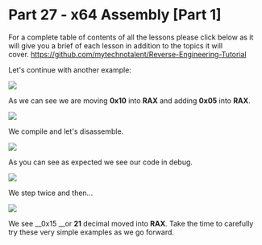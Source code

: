 # Part 27 - x64 Assembly \[Part 1\]

For a complete table of contents of all the lessons please click below as it will give you a brief of each lesson in addition to the topics it will cover.&nbsp;https://github.com/mytechnotalent/Reverse-Engineering-Tutorial

Let's continue with another example:

<div class="slate-resizable-image-embed slate-image-embed__resize-full-width"><img src="https://media-exp1.licdn.com/dms/image/C4E12AQEfqz2y8IXjmg/article-inline_image-shrink_1000_1488/0/1550829629337?e=1614211200&amp;v=beta&amp;t=__tUcBq9YEaI2EDSCxLW_QSYiedxN3ypuB6BKVcmG_g"/></div>

As we can see we are moving __0x10__ into __RAX__ and adding __0x05__ into __RAX__.

<div class="slate-resizable-image-embed slate-image-embed__resize-full-width"><img src="https://media-exp1.licdn.com/dms/image/C4E12AQGhL0q5wm0INQ/article-inline_image-shrink_1000_1488/0/1550829671542?e=1614211200&amp;v=beta&amp;t=uNtrsshbiDzX4IdQMRx8xOIxurZl1zKCnRHYkKMSChI"/></div>

We compile and let's disassemble.

<div class="slate-resizable-image-embed slate-image-embed__resize-full-width"><img src="https://media-exp1.licdn.com/dms/image/C4E12AQFb2yVTXfVaPQ/article-inline_image-shrink_1000_1488/0/1550829696687?e=1614211200&amp;v=beta&amp;t=R396qzfoyf8eOSNanMe8uTS5z4fh5tlnG6v4CsRyyvI"/></div>

As you can see as expected we see our code in debug.

<div class="slate-resizable-image-embed slate-image-embed__resize-full-width"><img src="https://media-exp1.licdn.com/dms/image/C4E12AQEIIoJtk0Cgew/article-inline_image-shrink_1000_1488/0/1550829787663?e=1614211200&amp;v=beta&amp;t=Jb8t4Mp5WNYxO4QGVcZMfACm4DIKqwDcEcToYDt1wgw"/></div>

We step twice and then...

<div class="slate-resizable-image-embed slate-image-embed__resize-full-width"><img src="https://media-exp1.licdn.com/dms/image/C4E12AQEruNpLl5kGGA/article-inline_image-shrink_1000_1488/0/1550829821644?e=1614211200&amp;v=beta&amp;t=Nm1YKTkHv2NRQyCiTgoOdzDhuT_AcQf_hhj6eMCy6ko"/></div>

We see __0x15 __or __21__ decimal moved into __RAX__. Take the time to carefully try these very simple examples as we go forward.